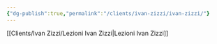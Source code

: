 ```yaml
---
{"dg-publish":true,"permalink":"/clients/ivan-zizzi/ivan-zizzi/"}
---
```




[[Clients/Ivan Zizzi/Lezioni Ivan Zizzi\|Lezioni Ivan Zizzi]]


